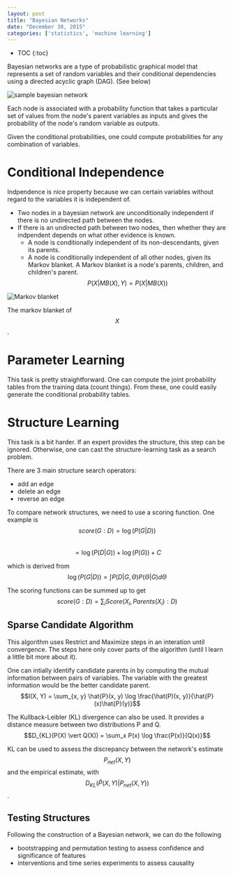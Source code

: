 ```yaml
---
layout: post
title: "Bayesian Networks"
date: "December 30, 2015"
categories: ['statistics', 'machine learning']
---
```


* TOC
{:toc}



Bayesian networks are a type of probabilistic graphical model that represents a set of random variables and their conditional dependencies using a directed acyclic graph (DAG). (See below)

![sample bayesian network](http://jnguyen92.github.io/nhuyhoa/figure/images/bayes_net.png)

Each node is associated with a probability function that takes a particular set of values from the node's parent variables as inputs and gives the probability of the node's random variable as outputs.

Given the conditional probabilities, one could compute probabilities for any combination of variables.
 
# Conditional Independence
Indpendence is nice property because we can certain variables without regard to the variables it is independent of. 

* Two nodes in a bayesian network are unconditionally independent if there is no undirected path between the nodes. 
* If there is an undirected path between two nodes, then whether they are indpendent depends on what other evidence is known. 
  * A node is conditionally independent of its non-descendants, given its parents. 
  * A node is conditionally independent of all other nodes, given its Markov blanket. A Markov blanket is a node's parents, children, and children's parent. $$P(X \vert MB(X), Y) = P(X \vert MB(X))$$

![Markov blanket](http://jnguyen92.github.io/nhuyhoa/figure/images/markov_blanket.png)

The markov blanket of $$X$$. 

# Parameter Learning
This task is pretty straightforward. One can compute the joint probability tables from the training data (count things). From these, one could easily generate the conditional probability tables. 

# Structure Learning
This task is a bit harder. If an expert provides the structure, this step can be ignored. Otherwise, one can cast the structure-learning task as a search problem. 

There are 3 main structure search operators:
* add an edge
* delete an edge
* reverse an edge

To compare network structures, we need to use a scoring function. One example is <br>
$$score(G:D) = \log\left( P(G \vert D) \right)$$ <br>
$$ = \log \left( P(D \vert G) \right) + \log \left( P(G) \right) + C$$

which is derived from <br>
$$\log\left( P(G \vert D) \right) = \int P(D \vert G, \Theta) P(\Theta \vert G) d\Theta$$

The scoring functions can be summed up to get <br>
$$score(G:D) = \sum_i Score(X_i, Parents(X_i):D)$$

## Sparse Candidate Algorithm
This algorithm uses Restrict and Maximize steps in an interation until convergence. The steps here only cover parts of the algorithm (until I learn a little bit more about it).

One can intially identify candidate parents in by computing the mutual information between pairs of variables. The variable with the greatest information would be the better candidate parent. <br>
$$I(X, Y) = \sum_{x, y} \hat{P}(x, y) \log \frac{\hat(P)(x, y)}{\hat{P}(x)\hat{P}(y)}$$

The Kullback-Leibler (KL) divergence can also be used. It provides a distance measure between two distributions P and Q. <br>
$$D_{KL}(P(X) \vert Q(X)) = \sum_x P(x) \log \frac{P(x)}{Q(x)}$$

KL can be used to assess the discrepancy between the network's estimate $$P_{net}(X, Y) $$ and the empirical estimate, with $$D_{KL}(\hat{P}(X, Y) \vert P_{net}(X, Y))$$.

## Testing Structures
Following the construction of a Bayesian network, we can do the following

* bootstrapping and permutation testing to assess confidence and significance of features
* interventions and time series experiments to assess causality




